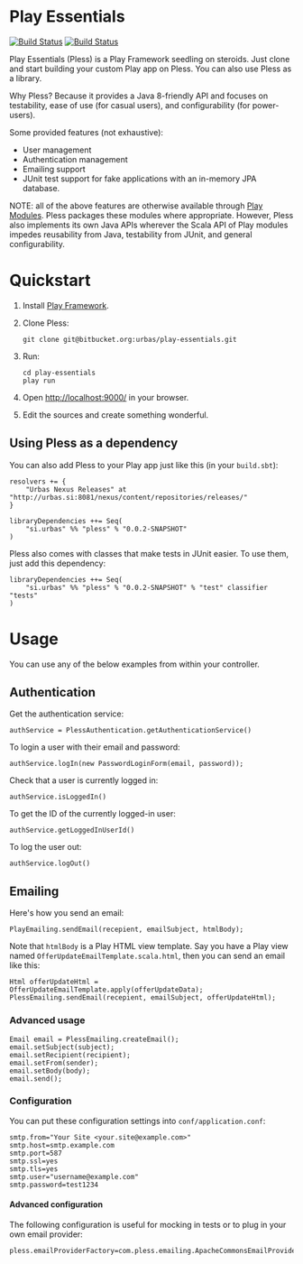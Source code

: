 # Play Essentials 

[![Build Status](https://drone.io/bitbucket.org/urbas/play-essentials/status.png)](https://drone.io/bitbucket.org/urbas/play-essentials/latest)
[![Build Status](https://travis-ci.org/urbas/play-essentials.png?branch=master)](https://travis-ci.org/urbas/play-essentials)

Play Essentials (Pless) is a Play Framework seedling on steroids. Just clone and
start building your custom Play app on Pless. You can also use Pless as a
library.

Why Pless? Because it provides a Java 8-friendly API and focuses on
testability, ease of use (for casual users), and configurability (for
power-users).

Some provided features (not exhaustive):

-   User management
-   Authentication management
-   Emailing support
-   JUnit test support for fake applications with an in-memory JPA database.

NOTE: all of the above features are otherwise available
through [Play Modules](http://www.playframework.com/modules). Pless
packages these modules where appropriate. However, Pless also
implements its own Java APIs wherever the Scala API of Play modules impedes
reusability from Java, testability from JUnit, and general configurability.

# Quickstart

1.  Install [Play Framework](http://www.playframework.com/download).

2.  Clone Pless:

        git clone git@bitbucket.org:urbas/play-essentials.git

3.  Run:

        cd play-essentials
        play run

4.  Open [http://localhost:9000/](http://localhost:9000/) in your browser.

5.  Edit the sources and create something wonderful.

## Using Pless as a dependency

You can also add Pless to your Play app just like this (in your `build.sbt`):

    resolvers += {
        "Urbas Nexus Releases" at "http://urbas.si:8081/nexus/content/repositories/releases/"
    }

    libraryDependencies ++= Seq(
        "si.urbas" %% "pless" % "0.0.2-SNAPSHOT"
    )

Pless also comes with classes that make tests in JUnit easier. To use
them, just add this dependency:

    libraryDependencies ++= Seq(
        "si.urbas" %% "pless" % "0.0.2-SNAPSHOT" % "test" classifier "tests"
    )

# Usage

You can use any of the below examples from within your controller.

## Authentication

Get the authentication service:

    authService = PlessAuthentication.getAuthenticationService()

To login a user with their email and password:

    authService.logIn(new PasswordLoginForm(email, password));

Check that a user is currently logged in:

    authService.isLoggedIn()

To get the ID of the currently logged-in user:

    authService.getLoggedInUserId()

To log the user out:

    authService.logOut()

## Emailing

Here's how you send an email:

    PlayEmailing.sendEmail(recepient, emailSubject, htmlBody);

Note that `htmlBody` is a Play HTML view template. Say you have a
Play view named `OfferUpdateEmailTemplate.scala.html`, then you can send an
email like this:

    Html offerUpdateHtml = OfferUpdateEmailTemplate.apply(offerUpdateData);
    PlessEmailing.sendEmail(recepient, emailSubject, offerUpdateHtml);

### Advanced usage

    Email email = PlessEmailing.createEmail();
    email.setSubject(subject);
    email.setRecipient(recipient);
    email.setFrom(sender);
    email.setBody(body);
    email.send();

### Configuration

You can put these configuration settings into `conf/application.conf`:

    smtp.from="Your Site <your.site@example.com>"
    smtp.host=smtp.example.com
    smtp.port=587
    smtp.ssl=yes
    smtp.tls=yes
    smtp.user="username@example.com"
    smtp.password=test1234

#### Advanced configuration

The following configuration is useful for mocking in tests or to plug in your
own email provider:

    pless.emailProviderFactory=com.pless.emailing.ApacheCommonsEmailProvider
